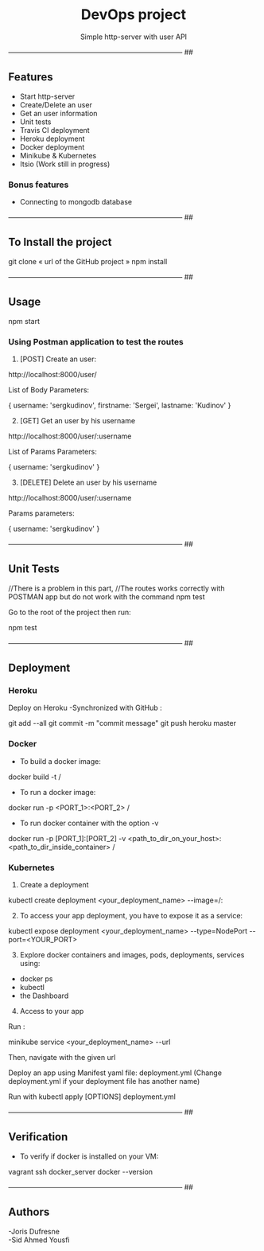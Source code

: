<h1 align="center">DevOps project</h1>
<p align="center">
  Simple http-server with user API
</p>

—————————————————————————
##<h2> Features</h2>
* Start http-server
* Create/Delete an user
* Get an user information
* Unit tests
* Travis CI deployment
* Heroku deployment
* Docker deployment
* Minikube & Kubernetes
* Itsio (Work still in progress)

### Bonus features
* Connecting to mongodb database

—————————————————————————
##<h2> To Install the project</h2>

git clone « url of the GitHub project »
npm install

—————————————————————————
##<h2> Usage</h2>

npm start


### Using Postman application to test the routes

1. [POST] Create an user:

http://localhost:8000/user/

List of Body Parameters:

{
  username: 'sergkudinov',
  firstname: 'Sergei',
  lastname: 'Kudinov'
}


2. [GET] Get an user by his username

http://localhost:8000/user/:username

List of Params Parameters:

{
  username: 'sergkudinov'
}



3. [DELETE] Delete an user by his username

http://localhost:8000/user/:username

Params parameters:

{
  username: 'sergkudinov'
}

—————————————————————————
##<h2> Unit Tests</h2>
//There is a problem in this part,
//The routes works correctly with POSTMAN app but do not work with the command npm test

Go to the root of the project then run:

npm test

—————————————————————————
##<h2> Deployment</h2>

### Heroku
Deploy on Heroku -Synchronized with GitHub :

git add --all
git commit -m "commit message"
git push heroku master


### Docker

* To build a docker image:

docker build -t <docker-account-name>/<custom-image-name>

* To run a docker image:

docker run -p <PORT_1>:<PORT_2> <docker-account-name>/<custom-image-name>

* To run docker container with the option -v

docker run -p [PORT_1]:[PORT_2] -v
<path_to_dir_on_your_host>:<path_to_dir_inside_container> <your name>/<image name>

### Kubernetes

1. Create a deployment

kubectl create deployment <your_deployment_name> --image=<username>/<imagename>:<tag>


2. To access your app deployment, you have to expose it as a service:

kubectl expose deployment <your_deployment_name> --type=NodePort --port=<YOUR_PORT>


3. Explore docker containers and images, pods, deployments, services using:

- docker ps
- kubectl
- the Dashboard

4. Access to your app

Run :

minikube service <your_deployment_name> --url

Then, navigate with the given url

Deploy an app using Manifest yaml file: deployment.yml (Change deployment.yml if your deployment file has another name)

Run with kubectl apply [OPTIONS] deployment.yml

—————————————————————————
##<h2> Verification</h2>

* To verify if docker is installed on your VM:

vagrant ssh docker_server
docker --version

—————————————————————————
##<h2> Authors</h2>
-Joris Dufresne  
-Sid Ahmed Yousfi
